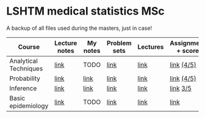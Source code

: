 # LSHTM medical statistics MSc

A backup of all files used during the masters, just in case!

| Course | Lecture notes | My notes | Problem sets | Lectures | Assignment + score |
|--------|---------------|----------|--------------|----------|----------|
| Analytical Techniques | [link](foundations/analytical%20techniques/lecture_notes/AT%20Lecture%20Notes%202022.pdf) | TODO | [link](foundations/analytical%20techniques/practicals/) | [link](https://www.youtube.com/playlist?list=PLtyHpA_LC2qtQpm206_6CVg6U2ucR6HQV) | [link](foundations/analytical%20techniques/assmt/) [(4/5)](foundations/analytical%20techniques/assmt/assignment%20feedback.pdf) |
| Probability | [link](foundations/probability/lecture_notes/probability%20lecture%20notes.pdf) | [link](foundations/probability/prob_notes.pdf) | [link](foundations/probability/practicals/) | [link](https://www.youtube.com/playlist?list=PLtyHpA_LC2qvVf1hWYPZo9NA7a-bT9TUO) | [link](foundations/probability/assmt/) [(4/5)](foundations/probability/assmt/assignment%20feedback.pdf) |
| Inference | [link](foundations/inference/lecture_notes/) | [link](foundations/inference/inference_notes.pdf) | [link](foundations/inference/practicals/) | [link](https://www.youtube.com/playlist?list=PLtyHpA_LC2qvhBUO-ep57aMPGtXe_nfKm) | [link](foundations/inference/assmt/) [3/5](foundations/inference/assmt/assignment%20feedback.pdf) |
| Basic epidemiology | [link](basic%20epi/lecture%20notes/) | TODO | [link](basic%20epi/practicals/) | [link](https://www.youtube.com/playlist?list=PLtyHpA_LC2qv7vmJ7FZfaA-4rGw2GGUls) | [link](basic%20epi/assmt/) |